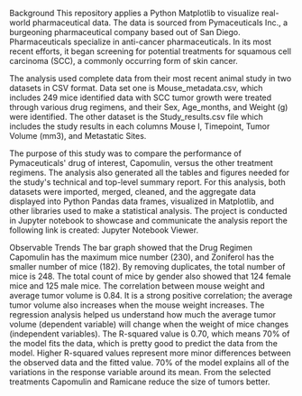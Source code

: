 Background
This repository applies a Python Matplotlib to visualize real-world pharmaceutical data. The data is sourced from Pymaceuticals Inc., a burgeoning pharmaceutical company based out of San Diego. Pharmaceuticals specialize in anti-cancer pharmaceuticals. In its most recent efforts, it began screening for potential treatments for squamous cell carcinoma (SCC), a commonly occurring form of skin cancer.


The analysis used complete data from their most recent animal study in two datasets in CSV format. Data set one is Mouse_metadata.csv, which includes 249 mice identified data with SCC tumor growth were treated through various drug regimens, and their Sex, Age_months, and Weight (g) were identified. The other dataset is the Study_results.csv file which includes the study results in each columns Mouse I, Timepoint, Tumor Volume (mm3), and Metastatic Sites.

The purpose of this study was to compare the performance of Pymaceuticals' drug of interest, Capomulin, versus the other treatment regimens. The analysis also generated all the tables and figures needed for the study's technical and top-level summary report. For this analysis, both datasets were imported, merged, cleaned, and the aggregate data displayed into Python Pandas data frames, visualized in Matplotlib, and other libraries used to make a statistical analysis. The project is conducted in Jupyter notebook to showcase and communicate the analysis report the following link is created: Jupyter Notebook Viewer.

Observable Trends
The bar graph showed that the Drug Regimen Capomulin has the maximum mice number (230), and Zoniferol has the smaller number of mice (182). By removing duplicates, the total number of mice is 248. The total count of mice by gender also showed that 124 female mice and 125 male mice.
The correlation between mouse weight and average tumor volume is 0.84. It is a strong positive correlation; the average tumor volume also increases when the mouse weight increases.
The regression analysis helped us understand how much the average tumor volume (dependent variable) will change when the weight of mice changes (independent variables). The R-squared value is 0.70, which means 70% of the model fits the data, which is pretty good to predict the data from the model. Higher R-squared values represent more minor differences between the observed data and the fitted value. 70% of the model explains all of the variations in the response variable around its mean.
From the selected treatments Capomulin and Ramicane reduce the size of tumors better.
